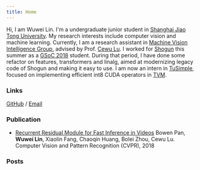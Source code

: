 ```yaml
---
title: Home
---
```


Hi, I am Wuwei Lin. 
I'm a undergraduate junior student in [Shanghai Jiao Tong University](http://en.sjtu.edu.cn).
My research interests include computer vision and machine learning.
Currently, I am a research assistant in [Machine Vision Intelligence Group](http://mvig.sjtu.edu.cn), advised by Prof. [Cewu Lu](http://mvig.sjtu.edu.cn/). 
I worked for [Shogun](http://shogun.ml) this summer as a [GSoC 2018](https://summerofcode.withgoogle.com/projects/6031654070517760/) student.
During that period, I have done some refactor on features, transformers and linalg, aimed at modernizing legacy code of Shogun and making it easy to use.
I am now an intern in [TuSimple](https://tusimple.ai), focused on implementing efficient int8 CUDA operators in [TVM](https://github.com/dmlc/tvm).
### Links
[GitHub](https://github.com/vinx13) / [Email](mailto:vincentl13x@gmail.com)

### Publication
* [Recurrent Residual Module for Fast Inference in Videos](http://openaccess.thecvf.com/content_cvpr_2018/papers/Pan_Recurrent_Residual_Module_CVPR_2018_paper.pdf)
Bowen Pan, **Wuwei Lin**, Xiaolin Fang, Chaoqin Huang, Bolei Zhou, Cewu Lu. 
Computer Vision and Pattern Recognition (CVPR), 2018 

### Posts

